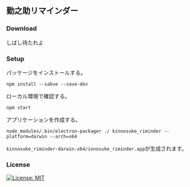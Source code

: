 ## 勤之助リマインダー

### Download

しばし待たれよ

### Setup

パッケージをインストールする。

```
npm install --sabve --save-dev
```

ローカル環境で確認する。

```
npm start
```

アプリケーションを作成する。

```
node_modules/.bin/electron-packager ./ kinnosuke_riminder --platform=darwin --arch=x64
```

`kinnosuke_riminder-darwin-x64/innosuke_riminder.app`が生成されます。

### License

[![License: MIT](https://img.shields.io/badge/License-MIT-yellow.svg)](https://opensource.org/licenses/MIT)


